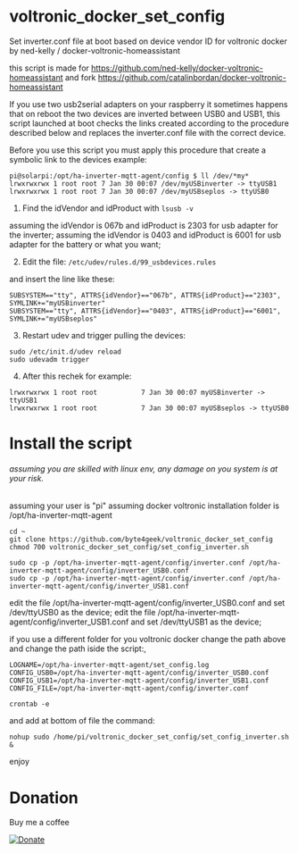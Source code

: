 # voltronic_docker_set_config
Set inverter.conf file at boot based on device vendor ID for voltronic docker by ned-kelly / docker-voltronic-homeassistant

this script is made for https://github.com/ned-kelly/docker-voltronic-homeassistant and fork https://github.com/catalinbordan/docker-voltronic-homeassistant

If you use two usb2serial adapters on your raspberry it sometimes happens that on reboot the two devices are inverted between USB0 and USB1, this script launched at boot checks the links created according to the procedure described below and replaces the inverter.conf file with the correct device.

Before you use this script you must apply this procedure that create a symbolic link to the devices example:
```
pi@solarpi:/opt/ha-inverter-mqtt-agent/config $ ll /dev/*my*
lrwxrwxrwx 1 root root 7 Jan 30 00:07 /dev/myUSBinverter -> ttyUSB1
lrwxrwxrwx 1 root root 7 Jan 30 00:07 /dev/myUSBseplos -> ttyUSB0
```


1. Find the idVendor and idProduct with
``` lsusb -v ```

 assuming the idVendor is 067b and idProduct is 2303 for usb adapter for the inverter;
 assuming the idVendor is 0403 and idProduct is 6001 for usb adapter for the battery or what you want;
 
2. Edit the file:
``` /etc/udev/rules.d/99_usbdevices.rules ```

and insert the line like these:
```
SUBSYSTEM=="tty", ATTRS{idVendor}=="067b", ATTRS{idProduct}=="2303", SYMLINK+="myUSBinverter"
SUBSYSTEM=="tty", ATTRS{idVendor}=="0403", ATTRS{idProduct}=="6001", SYMLINK+="myUSBseplos"
```

3. Restart udev and trigger pulling the devices:
```
sudo /etc/init.d/udev reload
sudo udevadm trigger
```

4. After this rechek for example:
``` pi@solarpi:/opt/ha-inverter-mqtt-agent/config $ ls -l /dev/|grep my
lrwxrwxrwx 1 root root           7 Jan 30 00:07 myUSBinverter -> ttyUSB1
lrwxrwxrwx 1 root root           7 Jan 30 00:07 myUSBseplos -> ttyUSB0

``` 

# Install the script

###### assuming you are skilled with linux env, any damage on you system is at your risk.

assuming your user is "pi"
assuming docker voltronic installation folder is /opt/ha-inverter-mqtt-agent
```
cd ~
git clone https://github.com/byte4geek/voltronic_docker_set_config
chmod 700 voltronic_docker_set_config/set_config_inverter.sh

sudo cp -p /opt/ha-inverter-mqtt-agent/config/inverter.conf /opt/ha-inverter-mqtt-agent/config/inverter_USB0.conf
sudo cp -p /opt/ha-inverter-mqtt-agent/config/inverter.conf /opt/ha-inverter-mqtt-agent/config/inverter_USB1.conf
```
edit the file /opt/ha-inverter-mqtt-agent/config/inverter_USB0.conf and set /dev/ttyUSB0 as the device;
edit the file /opt/ha-inverter-mqtt-agent/config/inverter_USB1.conf and set /dev/ttyUSB1 as the device;

if you use a different folder for you voltronic docker change the path above and change the path iside the script:,
```
LOGNAME=/opt/ha-inverter-mqtt-agent/set_config.log
CONFIG_USB0=/opt/ha-inverter-mqtt-agent/config/inverter_USB0.conf
CONFIG_USB1=/opt/ha-inverter-mqtt-agent/config/inverter_USB1.conf
CONFIG_FILE=/opt/ha-inverter-mqtt-agent/config/inverter.conf
```
```
crontab -e
```
and add at bottom of file the command:
```
nohup sudo /home/pi/voltronic_docker_set_config/set_config_inverter.sh &
```

enjoy

# Donation
Buy me a coffee

[![Donate](https://img.shields.io/badge/Donate-PayPal-green.svg)](https://www.paypal.com/cgi-bin/webscr?cmd=_s-xclick&hosted_button_id=VK4CSX9NVQAZU)
